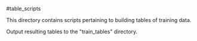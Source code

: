#table_scripts

This directory contains scripts pertaining to building tables of training data.

Output resulting tables to the "train_tables" directory.